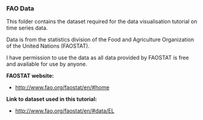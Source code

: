 ### FAO Data

This folder contains the dataset required for the data visualisation tutorial on time series data.

Data is from the statistics division of the Food and Agriculture Organization of the United Nations (FAOSTAT).

I have permission to use the data as all data provided by FAOSTAT is free and available for use by anyone.


**FAOSTAT website:**
- http://www.fao.org/faostat/en/#home

**Link to dataset used in this tutorial:**
- http://www.fao.org/faostat/en/#data/EL
